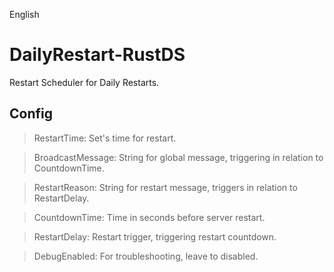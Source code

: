 

English

# DailyRestart-RustDS

Restart Scheduler for Daily Restarts.


## Config

> RestartTime: Set's time for restart.

> BroadcastMessage: String for global message, triggering in relation to CountdownTime.

> RestartReason: String for restart message, triggers in relation to RestartDelay.

> CountdownTime: Time in seconds before server restart.

> RestartDelay: Restart trigger, triggering restart countdown.

> DebugEnabled: For troubleshooting, leave to disabled.
